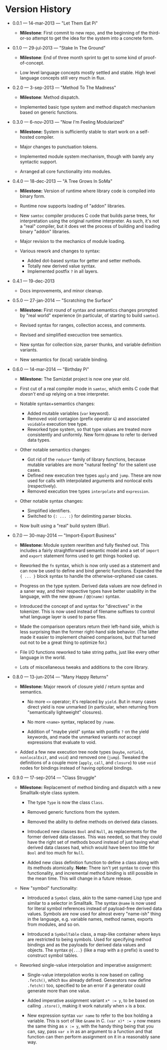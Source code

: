 Version History
===============

* 0.0.1 &mdash; 14-mar-2013 &mdash; "Let Them Eat Pi"

  * **Milestone**: First commit to new repo, and the beginning of the
    third-or-so attempt to get the idea for the system into a concrete form.

* 0.1.0 &mdash; 29-jul-2013 &mdash; "Stake In The Ground"

  * **Milestone**: End of three month sprint to get to some kind of
    proof-of-concept.

  * Low level language concepts mostly settled and stable. High level
    language concepts still very much in flux.

* 0.2.0 &mdash; 3-sep-2013 &mdash; "Method To The Madness"

  * **Milestone**: Method dispatch.

  * Implemented basic type system and method dispatch mechanism based
    on generic functions.

* 0.3.0 &mdash; 6-nov-2013 &mdash; "Now I'm Feeling Modularized"

  * **Milestone:** System is sufficiently stable to start work on a
    self-hosted compiler.

  * Major changes to punctuation tokens.

  * Implemented module system mechanism, though with barely any syntactic
    support.

  * Arranged all core functionality into modules.

* 0.4.0 &mdash; 18-dec-2013 &mdash; "A Tree Grows In SoMa"

  * **Milestone:** Version of runtime where library code is compiled into
    binary form.

  * Runtime now supports loading of "addon" libraries.

  * New `samtoc` compiler produces C code that builds parse trees, for
    interpretation using the original runtime interpreter. As such, it's
    not a "real" compiler, but it does vet the process of building and
    loading binary "addon" libraries.

  * Major revision to the mechanics of module loading.

  * Various rework and changes to syntax:
    * Added dot-based syntax for getter and setter methods.
    * Totally new derived value syntax.
    * Implemented postfix `?` in all layers.

* 0.4.1 &mdash; 19-dec-2013

  * Docs improvements, and minor cleanup.

* 0.5.0 &mdash; 27-jan-2014 &mdash; "Scratching the Surface"

  * **Milestone:** First round of syntax and semantics changes prompted by
    "real world" experience (in particular, of starting to build `samtoc`).

  * Revised syntax for ranges, collection access, and comments.

  * Revised and simplified execuction tree semantics.

  * New syntax for collection size, parser thunks, and variable definition
    variants.

  * New semantics for (local) variable binding.

* 0.6.0 &mdash; 14-mar-2014  &mdash; "Birthday Pi"

  * **Milestone:** The Samizdat project is now one year old.

  * First cut of a real compiler mode in `samtoc`, which emits C code that
    *doesn't* end up relying on a tree interpreter.

  * Notable syntax+semantics changes:
    * Added mutable variables (`var` keyword).
    * Removed void contagion (prefix operator `&`) and associated `voidable`
      execution tree type.
    * Reworked type system, so that type values are treated more consistently
      and uniformly. New form `@@name` to refer to derived data types.

  * Other notable semantics changes:
    * Got rid of the `reduce*` family of library functions, because mutable
      variables are more "natural feeling" for the salient use cases.
    * Defined new execution tree types `apply` and `jump`. These are now used
      for calls with interpolated arguments and nonlocal exits (respectively).
    * Removed execution tree types `interpolate` and `expression`.

  * Other notable syntax changes:
    * Simplified identifiers.
    * Switched to `{: ... :}` for delimiting parser blocks.

  * Now built using a "real" build system (Blur).

* 0.7.0 &mdash; 30-may-2014  &mdash; "Import-Export Business"

  * **Milestone:** Module system rewritten and fully fleshed out. This
    includes a fairly straightforward semantic model and a set of `import`
    and `export` statement forms used to get things hooked up.

  * Reworked the `fn` syntax, which is now only used as a statement and can
    now be used to define and bind generic functions. Expanded the `{ ... }`
    block syntax to handle the otherwise-orphaned use cases.

  * Progress on the type system. Derived data values are now defined in
    a saner way, and their respective types have better usability in the
    language, with the new `@@name` / `@@(name)` syntax.

  * Introduced the concept of and syntax for "directives" in the tokenizer.
    This is now used instead of filename suffixes to control what language
    layer is used to parse files.

  * Made the comparison operators return their left-hand side, which is
    less surprising than the former right-hand side behavior. (The latter
    made it easier to implement chained comparisons, but that turned out
    not to be a great thing to optimize for.)

  * File I/O functions reworked to take string paths, just like every other
    language in the world.

  * Lots of miscellaneous tweaks and additions to the core library.

* 0.8.0 &mdash; 13-jun-2014  &mdash; "Many Happy Returns"

  * **Milestone:** Major rework of closure yield / return syntax and
    semantics.

    * No more `<>` operator; it's replaced by `yield`. But in
      many cases direct yield is now unmarked (in particular, when returning
      from "semantically lightweight" closures).

    * No more `<name>` syntax, replaced by `/name`.

    * Addition of "maybe yield" syntax with postfix `?` on the yield
      keywords, and made the unmarked variants *not* accept expressions
      that evaluate to void.

  * Added a few new execution tree node types (`maybe`, `noYield`,
    `nonlocalExit`, and `void`) and removed one (`jump`). Tweaked the
    definitions of a couple more (`apply`, `call`, and `closure`) to
    use `void` nodes for bindings instead of having optional bindings.

* 0.9.0 &mdash; 17-sep-2014  &mdash; "Class Struggle"

  * **Milestone:** Replacement of method binding and dispatch with a new
    Smalltalk-style class system.

    * The type `Type` is now the class `Class`.

    * Removed generic functions from the system.

    * Removed the ability to define methods on derived data classes.

    * Introduced new classes `Bool` and `Null`, as replacements for the
      former derived data classes. This was needed, so that they could have
      the right set of methods bound instead of just having what derived
      data classes had, which would have been too little for `Bool` and too
      much for `Null`.

    * Added new class definition function to define a class along with its
      methods atomically. **Note:** There isn't yet syntax to cover this
      functionality, and incremental method binding is still possible in the
      mean time. This will change in a future release.

  * New "symbol" functionality:

    * Introduced a `Symbol` class, akin to the same-named Lisp type and
      similar to a selector in Smalltalk. The syntax `@name` is now used
      for literal symbol references instead of payload-free derived data
      values. Symbols are now used for almost every "name-ish" thing in
      the language, e.g. variable names, method names, exports from
      modules, and so on.

    * Introduced a `SymbolTable` class, a map-like container where keys
      are restricted to being symbols. Used for specifying method bindings
      and as the payloads for derived data values and objects. The syntax
      `@{...}` (like a map with a `@` prefix) is used to construct symbol
      tables.

  * Reworked single-value interpolation and imperative assignment:

    * Single-value interpolation works is now based on calling `.fetch()`,
      which `Box` already defined. Generators now define `.fetch()` too,
      specified to be an error if a generator could generate more than one
      value.

    * Added imperative assignment variant `x* := y`, to be based on
      calling `.store()`, making it work naturally when `x` is a box.

    * New expression syntax `var name` to refer to the box holding a
      variable. This is sort of like `&name` in C. `(var x)* := y` now
      means the same thing as `x := y`, with the handy thing being that
      you can, say, pass `var x` in as an argument to a function and
      that function can then perform assignment on it in a reasonably
      sane way.
